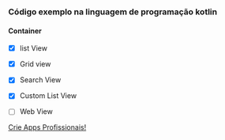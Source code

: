 ### Código exemplo na linguagem de programação kotlin
#### Container
- [x] list View
- [x] Grid view
- [x] Search View
- [x] Custom List View
- [ ] Web View


[Crie Apps Profissionais!](https://bit.ly/curso_criar_aplicativo_kotlin)


